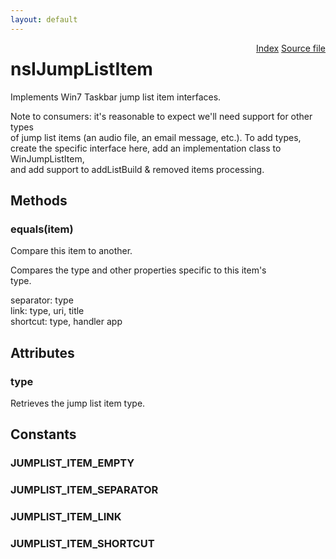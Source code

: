 ```yaml
---
layout: default
---
```

<div class='links' style='float:right'><a href="../index.html">Index</a>
<a href="http://dxr.mozilla.org/mozilla-central/source/widget/nsIJumpListItem.idl">Source file</a>
</div>

# nsIJumpListItem #
  
Implements Win7 Taskbar jump list item interfaces.  
  
Note to consumers: it's reasonable to expect we'll need support for other types  
of jump list items (an audio file, an email message, etc.). To add types,  
create the specific interface here, add an implementation class to WinJumpListItem,  
and add support to addListBuild & removed items processing.  
  
  

## Methods ##

### equals(item) ###
  
Compare this item to another.  
  
Compares the type and other properties specific to this item's  
type.  
  
separator: type  
link: type, uri, title  
shortcut: type, handler app  
  

## Attributes ##

### type ###
  
Retrieves the jump list item type.  
  

## Constants ##

### JUMPLIST_ITEM_EMPTY ###

### JUMPLIST_ITEM_SEPARATOR ###

### JUMPLIST_ITEM_LINK ###

### JUMPLIST_ITEM_SHORTCUT ###
